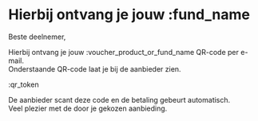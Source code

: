 # Hierbij ontvang je jouw :fund_name  

Beste deelnemer,  

Hierbij ontvang je jouw :voucher_product_or_fund_name QR-code per e-mail.  
Onderstaande QR-code laat je bij de aanbieder zien.  

:qr_token  

De aanbieder scant deze code en de betaling gebeurt automatisch.  
Veel plezier met de door je gekozen aanbieding.  



